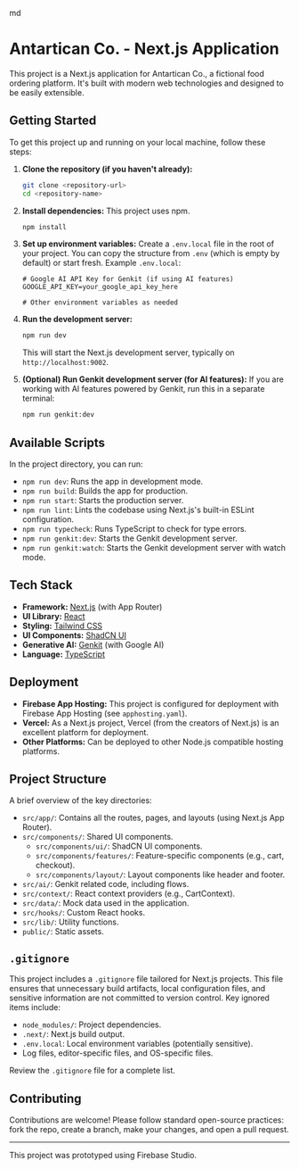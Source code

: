 md
# Antartican Co. - Next.js Application

This project is a Next.js application for Antartican Co., a fictional food ordering platform. It's built with modern web technologies and designed to be easily extensible.

## Getting Started

To get this project up and running on your local machine, follow these steps:

1.  **Clone the repository (if you haven't already):**
    ```bash
    git clone <repository-url>
    cd <repository-name>
    ```

2.  **Install dependencies:**
    This project uses npm.
    ```bash
    npm install
    ```

3.  **Set up environment variables:**
    Create a `.env.local` file in the root of your project. You can copy the structure from `.env` (which is empty by default) or start fresh.
    Example `.env.local`:
    ```
    # Google AI API Key for Genkit (if using AI features)
    GOOGLE_API_KEY=your_google_api_key_here

    # Other environment variables as needed
    ```

4.  **Run the development server:**
    ```bash
    npm run dev
    ```
    This will start the Next.js development server, typically on `http://localhost:9002`.

5.  **(Optional) Run Genkit development server (for AI features):**
    If you are working with AI features powered by Genkit, run this in a separate terminal:
    ```bash
    npm run genkit:dev
    ```

## Available Scripts

In the project directory, you can run:

*   `npm run dev`: Runs the app in development mode.
*   `npm run build`: Builds the app for production.
*   `npm run start`: Starts the production server.
*   `npm run lint`: Lints the codebase using Next.js's built-in ESLint configuration.
*   `npm run typecheck`: Runs TypeScript to check for type errors.
*   `npm run genkit:dev`: Starts the Genkit development server.
*   `npm run genkit:watch`: Starts the Genkit development server with watch mode.

## Tech Stack

*   **Framework:** [Next.js](https://nextjs.org/) (with App Router)
*   **UI Library:** [React](https://reactjs.org/)
*   **Styling:** [Tailwind CSS](https://tailwindcss.com/)
*   **UI Components:** [ShadCN UI](https://ui.shadcn.com/)
*   **Generative AI:** [Genkit](https://firebase.google.com/docs/genkit) (with Google AI)
*   **Language:** [TypeScript](https://www.typescriptlang.org/)

## Deployment

*   **Firebase App Hosting:** This project is configured for deployment with Firebase App Hosting (see `apphosting.yaml`).
*   **Vercel:** As a Next.js project, Vercel (from the creators of Next.js) is an excellent platform for deployment.
*   **Other Platforms:** Can be deployed to other Node.js compatible hosting platforms.

## Project Structure

A brief overview of the key directories:

*   `src/app/`: Contains all the routes, pages, and layouts (using Next.js App Router).
*   `src/components/`: Shared UI components.
    *   `src/components/ui/`: ShadCN UI components.
    *   `src/components/features/`: Feature-specific components (e.g., cart, checkout).
    *   `src/components/layout/`: Layout components like header and footer.
*   `src/ai/`: Genkit related code, including flows.
*   `src/context/`: React context providers (e.g., CartContext).
*   `src/data/`: Mock data used in the application.
*   `src/hooks/`: Custom React hooks.
*   `src/lib/`: Utility functions.
*   `public/`: Static assets.

## `.gitignore`

This project includes a `.gitignore` file tailored for Next.js projects. This file ensures that unnecessary build artifacts, local configuration files, and sensitive information are not committed to version control. Key ignored items include:

*   `node_modules/`: Project dependencies.
*   `.next/`: Next.js build output.
*   `.env.local`: Local environment variables (potentially sensitive).
*   Log files, editor-specific files, and OS-specific files.

Review the `.gitignore` file for a complete list.

## Contributing

Contributions are welcome! Please follow standard open-source practices: fork the repo, create a branch, make your changes, and open a pull request.

---

This project was prototyped using Firebase Studio.
